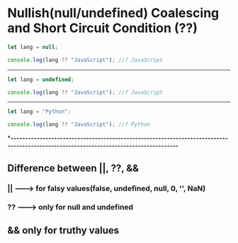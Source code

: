 # Nullish(null/undefined) Coalescing and Short Circuit Condition (??)
```js
let lang = null;

console.log(lang ?? "JavaScript"); //? JavaScript
```

-----------------------------------------------------------------------------------------------------------------------------------------

```js
let lang = undefined;

console.log(lang ?? "JavaScript"); //? JavaScript
```

--------------------------------------------------------------------------------------------------------------------------------------

```js
let lang = "Python";

console.log(lang ?? "JavaScript"); //? Python
```

***--------------------------------------------------------------------------------------------------------------------------------------**

## Difference between ||, ??, &&
### || ---> for falsy values(false, undefined, null, 0, '', NaN)
### ?? ---> only for null and undefined
## && only for truthy values